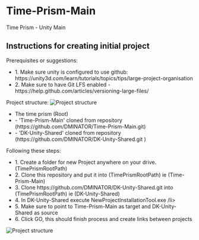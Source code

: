 # Time-Prism-Main
Time Prism - Unity Main

<h2>Instructions for creating initial project</h2>

Prerequisites or suggestions:
<ul>
  <li>1. Make sure unity is configured to use github: https://unity3d.com/learn/tutorials/topics/tips/large-project-organisation
</li>
  <li>2. Make sure to have Git LFS enabled - https://help.github.com/articles/versioning-large-files/</li> 
</ul>


Project structure:
![Project structure](https://github.com/DMINATOR/Time-Prism-Main/blob/master/Readme/Project_structure.png?raw=true "Title")

<ul>
  <li>The time prism (Root)</li>
    <li> - 'Time-Prism-Main' cloned from repository (https://github.com/DMINATOR/Time-Prism-Main.git) </li>
    <li> - 'DK-Unity-Shared' cloned from repository (https://github.com/DMINATOR/DK-Unity-Shared.git ) </li>
</ul>


Following these steps:

<ul>
  <li>1. Create a folder for new Project anywhere on your drive. (TimePrismRootPath)</li>
  <li>2. Clone this repository and put it into (TimePrismRootPath) ie (Time-Prism-Main)</li>
  <li>3. Clone https://github.com/DMINATOR/DK-Unity-Shared.git into (TimePrismRootPath) ie (DK-Unity-Shared)</li>
  
  <li>4. In DK-Unity-Shared execute NewProjectInstallationTool.exe /li>
  <li>5. Make sure to point to Time-Prism-Main as target and DK-Unity-Shared as source</li>
  <li>6. Click GO, this should finish process and create links between projects</li>
</ul>

![Project structure](https://github.com/DMINATOR/Time-Prism-Main/blob/master/Readme/AppToRun.png?raw=true "Title")
